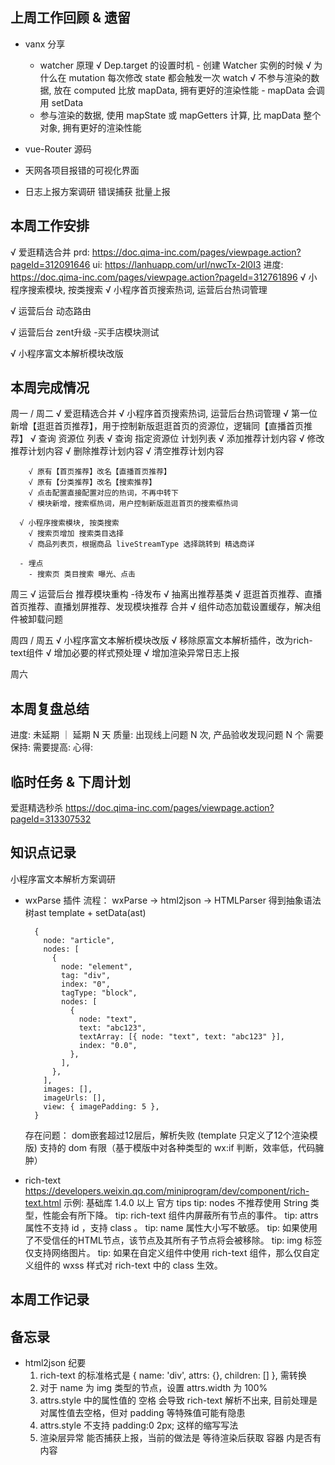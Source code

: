 ## 上周工作回顾 & 遗留
  - vanx 分享
    - watcher 原理
    √ Dep.target 的设置时机 - 创建 Watcher 实例的时候
    √ 为什么在 mutation 每次修改 state 都会触发一次 watch
    √ 不参与渲染的数据, 放在 computed 比放 mapData, 拥有更好的渲染性能 - mapData 会调用 setData
    - 参与渲染的数据, 使用 mapState 或 mapGetters 计算, 比 mapData 整个对象, 拥有更好的渲染性能
  - vue-Router 源码
  - 天网各项目报错的可视化界面

  - 日志上报方案调研
    错误捕获
    批量上报

## 本周工作安排
  √ 爱逛精选合并 
    prd: https://doc.qima-inc.com/pages/viewpage.action?pageId=312091646
    ui: https://lanhuapp.com/url/nwcTx-2l0I3
    进度: https://doc.qima-inc.com/pages/viewpage.action?pageId=312761896
    √ 小程序搜索模块, 按类搜索
    √ 小程序首页搜索热词, 运营后台热词管理

  √ 运营后台 动态路由

  √ 运营后台 zent升级 -买手店模块测试

  √ 小程序富文本解析模块改版

## 本周完成情况
  周一 / 周二 
    √ 爱逛精选合并
      √ 小程序首页搜索热词, 运营后台热词管理
        √ 第一位新增【逛逛首页推荐】，用于控制新版逛逛首页的资源位，逻辑同【直播首页推荐】
          √ 查询 资源位 列表
          √ 查询 指定资源位 计划列表
          √ 添加推荐计划内容
          √ 修改推荐计划内容
          √ 删除推荐计划内容
          √ 清空推荐计划内容

        √ 原有【首页推荐】改名【直播首页推荐】
        √ 原有【分类推荐】改名【搜索推荐】
        √ 点击配置直接配置对应的热词，不再中转下
        √ 模块新增，搜索框热词，用户控制新版逛逛首页的搜索框热词

      √ 小程序搜索模块, 按类搜索
        √ 搜索页增加 搜索类目选择
        √ 商品列表页，根据商品 liveStreamType 选择跳转到 精选商详

      - 埋点
        - 搜索页 类目搜索 曝光、点击
  周三 
    √ 运营后台 推荐模块重构 -待发布
      √ 抽离出推荐基类
      √ 逛逛首页推荐、直播首页推荐、直播划屏推荐、发现模块推荐 合并
      √ 组件动态加载设置缓存，解决组件被卸载问题
    
  周四 / 周五
    √ 小程序富文本解析模块改版
      √ 移除原富文本解析插件，改为rich-text组件
      √ 增加必要的样式预处理
      √ 增加渲染异常日志上报
        
  周六
    
## 本周复盘总结
  进度: 未延期 ｜ 延期 N 天
  质量: 出现线上问题 N 次, 产品验收发现问题 N 个
  需要保持:
  需要提高:
  心得:

## 临时任务 & 下周计划
  爱逛精选秒杀 https://doc.qima-inc.com/pages/viewpage.action?pageId=313307532
           

## 知识点记录
  小程序富文本解析方案调研
  - wxParse 插件
    流程：
      wxParse -> html2json -> HTMLParser 得到抽象语法树ast
      template + setData(ast)
      ```
        {
          node: "article",
          nodes: [
            {
              node: "element",
              tag: "div",
              index: "0",
              tagType: "block",
              nodes: [
                {
                  node: "text",
                  text: "abc123",
                  textArray: [{ node: "text", text: "abc123" }],
                  index: "0.0",
                },
              ],
            },
          ],
          images: [],
          imageUrls: [],
          view: { imagePadding: 5 },
        }
      ```
    存在问题：
      dom嵌套超过12层后，解析失败 (template 只定义了12个渲染模版)
      支持的 dom 有限（基于模版中对各种类型的 wx:if 判断，效率低，代码臃肿）

  - rich-text https://developers.weixin.qq.com/miniprogram/dev/component/rich-text.html
      示例: <rich-text nodes="{{ data }}"></rich-text>
      基础库 1.4.0 以上
      官方 tips
        tip: nodes 不推荐使用 String 类型，性能会有所下降。
        tip: rich-text 组件内屏蔽所有节点的事件。
        tip: attrs 属性不支持 id ，支持 class 。
        tip: name 属性大小写不敏感。
        tip: 如果使用了不受信任的HTML节点，该节点及其所有子节点将会被移除。
        tip: img 标签仅支持网络图片。
        tip: 如果在自定义组件中使用 rich-text 组件，那么仅自定义组件的 wxss 样式对 rich-text 中的 class 生效。
  
## 本周工作记录

## 备忘录
  - html2json 纪要
    1. rich-text 的标准格式是 { name: 'div', attrs: {}, children: [] }, 需转换
    2. 对于 name 为 img 类型的节点，设置 attrs.width 为 100%
    3. attrs.style 中的属性值的 空格 会导致 rich-text 解析不出来, 目前处理是对属性值去空格，但对 padding 等特殊值可能有隐患
    4. attrs.style 不支持 padding:0 2px; 这样的缩写写法
    5. 渲染层异常 能否捕获上报，当前的做法是 等待渲染后获取 容器 内是否有内容